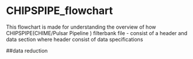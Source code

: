 # CHIPSPIPE_flowchart

This flowchart is made for understanding the overview of how CHIPSPIPE(CHIME/Pulsar Pipeline )
filterbank file - consist of a header and data section where header consist of data specifications 

##data reduction 
